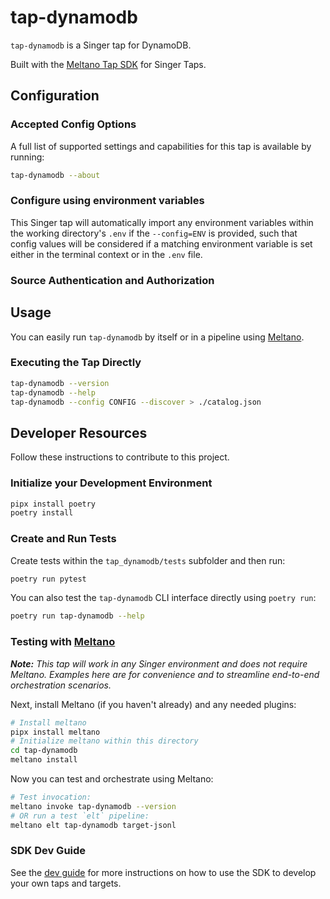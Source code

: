 # tap-dynamodb

`tap-dynamodb` is a Singer tap for DynamoDB.

Built with the [Meltano Tap SDK](https://sdk.meltano.com) for Singer Taps.

<!--

Developer TODO: Update the below as needed to correctly describe the install procedure. For instance, if you do not have a PyPi repo, or if you want users to directly install from your git repo, you can modify this step as appropriate.

## Installation

Install from PyPi:

```bash
pipx install tap-dynamodb
```

Install from GitHub:

```bash
pipx install git+https://github.com/ORG_NAME/tap-dynamodb.git@main
```

-->

## Configuration

### Accepted Config Options

<!--
Developer TODO: Provide a list of config options accepted by the tap.

This section can be created by copy-pasting the CLI output from:

```
tap-dynamodb --about --format=markdown
```
-->

A full list of supported settings and capabilities for this
tap is available by running:

```bash
tap-dynamodb --about
```

### Configure using environment variables

This Singer tap will automatically import any environment variables within the working directory's
`.env` if the `--config=ENV` is provided, such that config values will be considered if a matching
environment variable is set either in the terminal context or in the `.env` file.

### Source Authentication and Authorization

<!--
Developer TODO: If your tap requires special access on the source system, or any special authentication requirements, provide those here.
-->

## Usage

You can easily run `tap-dynamodb` by itself or in a pipeline using [Meltano](https://meltano.com/).

### Executing the Tap Directly

```bash
tap-dynamodb --version
tap-dynamodb --help
tap-dynamodb --config CONFIG --discover > ./catalog.json
```

## Developer Resources

Follow these instructions to contribute to this project.

### Initialize your Development Environment

```bash
pipx install poetry
poetry install
```

### Create and Run Tests

Create tests within the `tap_dynamodb/tests` subfolder and
  then run:

```bash
poetry run pytest
```

You can also test the `tap-dynamodb` CLI interface directly using `poetry run`:

```bash
poetry run tap-dynamodb --help
```

### Testing with [Meltano](https://www.meltano.com)

_**Note:** This tap will work in any Singer environment and does not require Meltano.
Examples here are for convenience and to streamline end-to-end orchestration scenarios._

<!--
Developer TODO:
Your project comes with a custom `meltano.yml` project file already created. Open the `meltano.yml` and follow any "TODO" items listed in
the file.
-->

Next, install Meltano (if you haven't already) and any needed plugins:

```bash
# Install meltano
pipx install meltano
# Initialize meltano within this directory
cd tap-dynamodb
meltano install
```

Now you can test and orchestrate using Meltano:

```bash
# Test invocation:
meltano invoke tap-dynamodb --version
# OR run a test `elt` pipeline:
meltano elt tap-dynamodb target-jsonl
```

### SDK Dev Guide

See the [dev guide](https://sdk.meltano.com/en/latest/dev_guide.html) for more instructions on how to use the SDK to
develop your own taps and targets.
